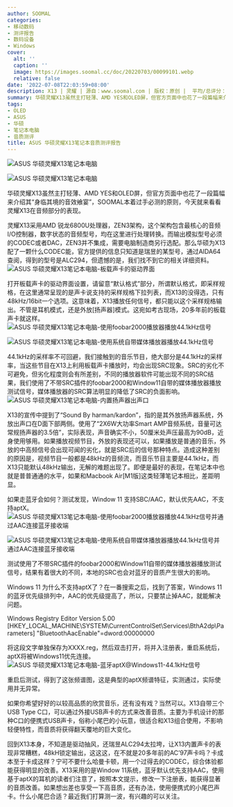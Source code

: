 ```yaml
---
author: SOOMAL
categories:
- 移动数码
- 测评报告
- 数码设备
- Windows
cover:
  alt: ''
  caption: ''
  image: https://images.soomal.cc/doc/20220703/00099101.webp
  relative: false
date: '2022-07-08T22:03:59+08:00'
description: X13 | 灵耀 | 源自：www.soomal.com | 版权：原创 |  平均/总评分：10.00/50
summary: 华硕灵耀X13虽然主打轻薄、AMD YES和OLED屏，但官方页面中也花了一段篇幅来介绍其“身临其境的音效飨宴”，SOOMAL本着过手必测的原则，今天就来看看灵耀X13在音频部分的表现。
tags:
- OLED
- ASUS
- 华硕
- 笔记本电脑
- 音质测评
title: ASUS 华硕灵耀X13笔记本音质测评报告
---
```


![ASUS 华硕灵耀X13笔记本电脑](https://images.soomal.cc/doc/20220623/00099007_01.webp)



![ASUS 华硕灵耀X13笔记本电脑](https://images.soomal.cc/doc/20220623/00099008_01.webp)



华硕灵耀X13虽然主打轻薄、AMD YES和OLED屏，但官方页面中也花了一段篇幅来介绍其“身临其境的音效飨宴”，SOOMAL本着过手必测的原则，今天就来看看灵耀X13在音频部分的表现。

灵耀X13采用AMD 锐龙6800U处理器，ZEN3架构，这个架构包含最核心的音频I/O控制器，数字状态的音频型号，均在这里进行处理转换。而输出模拟型号必须的CODEC或者DAC，ZEN3并不集成，需要电脑制造商另行选配。那么华硕为X13配了一颗什么CODEC能，官方提供的信息只知道是瑞昱的某型号，通过AIDA64查阅，得到的型号是ALC294，但遗憾的是，我们找不到它的相关详细资料。
![ASUS 华硕灵耀X13笔记本电脑-板载声卡的驱动界面](https://images.soomal.cc/doc/20220703/00099102.webp)




打开板载声卡的驱动界面设置，请留意“默认格式”部分，所谓默认格式，即采样规格，在这里通常呈现的是声卡说支持的采样规格下拉列表，而X13的没得选，只有48kHz/16bit一个选项。这意味着，X13播放任何信号，都只能以这个采样规格输出。不管是耳机模式，还是外放[扬声器]模式。这宛如考古现场，20多年前的板载声卡就这样。
![ASUS 华硕灵耀X13笔记本电脑-使用foobar2000播放器播放44.1kHz信号](https://images.soomal.cc/doc/20220703/00099103_01.webp)




![ASUS 华硕灵耀X13笔记本电脑-使用系统自带媒体播放器播放44.1kHz信号](https://images.soomal.cc/doc/20220703/00099104_01.webp)




44.1kHz的采样率不可回避，我们接触到的音乐节目，绝大部分是44.1kHz的采样率，当这些节目在X13上利用板载声卡播放时，均会出现SRC现象。SRC的劣化不可避免，但劣化程度则会有所差别，不同的播放器软件可能出现不同的SRC结果，我们使用了不带SRC插件的foobar2000和Window11自带的媒体播放器播放测试信号，媒体播放器的SRC算法明显的降低了SRC的负面影响。
![ASUS 华硕灵耀X13笔记本电脑-内置扬声器出声口](https://images.soomal.cc/doc/20220703/00099087_01.webp)




X13的宣传中提到了“Sound By harman/kardon”，指的是其外放扬声器系统，外放出声口在D面下部两侧。使用了“2X6W大功率Smart AMP音频系统，音量可达常规扬声器的3.5倍”，实际表现，声音确实不小，50厘米处声压最高为90dB，近身使用够用。如果播放视频节目，外放的表现还可以，如果播放是普通的音乐，外放的中高频信号会出现可闻的劣化，就是SRC后的信号那种特点。造成这种差别的原因是，视频节目一般都是48kHz的音频流，而音乐节目主要是44.1kHz，而X13只能默认48kHz输出，无解的难题出现了。即便是最好的表现，在笔记本中也就是普普通通的水平，如果和Macbook Air[M1版]这类轻薄笔记本相比，差距明显。

如果走蓝牙会如何？测试发现，Window 11 支持SBC/AAC，默认优先AAC，不支持aptX。 
![ASUS 华硕灵耀X13笔记本电脑-使用foobar2000播放器播放44.1kHz信号并通过AAC连接蓝牙接收端](https://images.soomal.cc/doc/20220703/00099105_01.webp)




![ASUS 华硕灵耀X13笔记本电脑-使用系统自带媒体播放器播放44.1kHz信号并通过AAC连接蓝牙接收端](https://images.soomal.cc/doc/20220703/00099106_01.webp)




测试使用了不带SRC插件的foobar2000和Window11自带的媒体播放器播放测试信号，结果有着很大的不同，本地的SRC也会对蓝牙的音质产生很大的影响。

Windows 11 为什么不支持aptX了？在一番搜索之后，找到了答案，Windows 11的蓝牙优先级排列中，AAC的优先级提高了，所以，只要禁止掉AAC，就能解决问题。


Windows Registry Editor Version 5.00
[HKEY_LOCAL_MACHINE\SYSTEM\CurrentControlSet\Services\BthA2dp\Parameters]
"BluetoothAacEnable"=dword:00000000

将这段文字单独保存为XXXX.reg，然后双击打开，将并入注册表，重启系统后，aptX将被Windows11优先连接。
![ASUS 华硕灵耀X13笔记本电脑-蓝牙aptX@Windows11-44.1kHz信号](https://images.soomal.cc/doc/20220703/00099107.webp)




重启后测试，得到了这张频谱图，这是典型的aptX频谱特征，实测通过，实际使用并无异常。

如果你希望好好的以较高品质的欣赏音乐，还有没有戏？当然可以。X13自带三个USB Type C口，可以通过外接USB声卡的方式来改善音质。主要为手机设计的那种C口的便携式USB声卡，俗称小尾巴的小玩意，很适合和X13组合使用，不影响轻便特性，而音质将获得翻天覆地的巨大变化。

回到X13本身，不知道是驱动抽风，还瑞昱ALC294太拉垮，让X13内置声卡的表现非常糟糕，48kH锁定输出，这这这，在不就是20多年前的AC’97声卡吗？卡成本至于卡成这样？宁可不要什么哈曼卡顿，用一个过得去的CODEC，综合体验都能获得明显的改善。X13采用的是Window 11系统，蓝牙默认优先支持AAC，使用基于aptX的耳机的读者们注意了，按照本文提示，修改一下注册表，能获得显著的音质改善。如果想出差也享受一下高音质，还有办法，使用便携式的小尾巴声卡。什么小尾巴合适？最近我们打算测一波，有兴趣的可以关注。